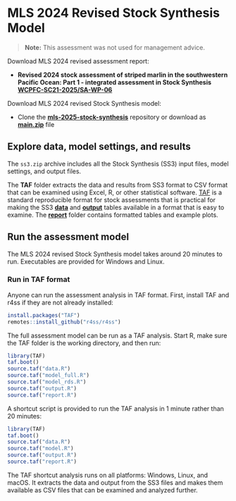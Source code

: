 # MLS 2024 Revised Stock Synthesis Model

> **Note:** This assessment was not used for management advice.

Download MLS 2024 revised assessment report:
- **Revised 2024 stock assessment of striped marlin in the southwestern Pacific Ocean: Part 1 - integrated assessment in Stock Synthesis**\
  **[WCPFC-SC21-2025/SA-WP-06](https://meetings.wcpfc.int/node/26682)**

Download MLS 2024 revised Stock Synthesis model:
- Clone the **[mls-2025-stock-synthesis](https://github.com/PacificCommunity/ofp-sam-mls-2025-stock-synthesis)** repository or download as **[main.zip](https://github.com/PacificCommunity/ofp-sam-mls-2025-stock-synthesis/archive/refs/heads/main.zip)** file

## Explore data, model settings, and results

The `ss3.zip` archive includes all the Stock Synthesis (SS3) input files, model settings, and output files. 

The **TAF** folder extracts the data and results from SS3 format to CSV format that can be examined using Excel, R, or other statistical software. [TAF](https://cran.r-project.org/package=TAF) is a standard reproducible format for stock assessments that is practical for making the SS3 **[data](TAF/data)** and **[output](TAF/output)** tables available in a format that is easy to examine. The **[report](TAF/report)** folder contains formatted tables and example plots.

## Run the assessment model

The MLS 2024 revised Stock Synthesis model takes around 20 minutes to run. Executables are provided for Windows and Linux.

### Run in TAF format

Anyone can run the assessment analysis in TAF format. First, install TAF and r4ss if they are not already installed:
```r
install.packages("TAF")
remotes::install_github("r4ss/r4ss")
```

The full assessment model can be run as a TAF analysis. Start R, make sure the TAF folder is the working directory, and then run:
```r
library(TAF)
taf.boot()
source.taf("data.R")
source.taf("model_full.R")
source.taf("model_rds.R")
source.taf("output.R")
source.taf("report.R")
```

A shortcut script is provided to run the TAF analysis in 1 minute rather than 20 minutes:
```r
library(TAF)
taf.boot()
source.taf("data.R")
source.taf("model.R")
source.taf("output.R")
source.taf("report.R")
```

The TAF shortcut analysis runs on all platforms: Windows, Linux, and macOS. It extracts the data and output from the SS3 files and makes them available as CSV files that can be examined and analyzed further.
